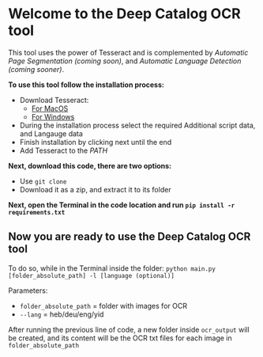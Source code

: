 # Welcome to the Deep Catalog OCR tool

This tool uses the power of Tesseract and is complemented by *Automatic Page Segmentation (coming soon)*, and *Automatic Language Detection (coming sooner)*.

**To use this tool follow the installation process:**
- Download Tesseract:
  - [For MacOS](https://tesseract-ocr.github.io/tessdoc/Installation.html)
  - [For Windows](https://github.com/UB-Mannheim/tesseract/wiki)
- During the installation process select the required Additional script data, and Langauge data
- Finish installation by clicking next until the end
- Add Tesseract to the *PATH*

**Next, download this code, there are two options:**
- Use `git clone`
- Download it as a zip, and extract it to its folder

**Next, open the Terminal in the code location and run `pip install -r requirements.txt`**

## Now you are ready to use the Deep Catalog OCR tool

To do so, while in the Terminal inside the folder:
`python main.py [folder_absolute_path] -l [language (optional)]`

Parameters:
- `folder_absolute_path` = folder with images for OCR
- `--lang` = heb/deu/eng/yid

After running the previous line of code, a new folder inside `ocr_output` will be created, and its content will be the OCR txt files for each image in `folder_absolute_path` 



